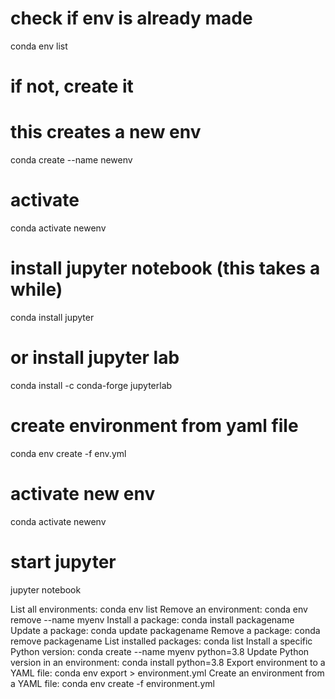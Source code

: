 # check if env is already made
conda env list

# if not, create it
# this creates a new env
conda create --name newenv

# activate 
conda activate newenv

# install jupyter notebook (this takes a while)
conda install jupyter
# or install jupyter lab
conda install -c conda-forge jupyterlab

# create environment from yaml file
conda env create -f env.yml

# activate new env
conda activate newenv

# start jupyter
jupyter notebook


List all environments: conda env list
Remove an environment: conda env remove --name myenv
Install a package: conda install packagename
Update a package: conda update packagename
Remove a package: conda remove packagename
List installed packages: conda list
Install a specific Python version: conda create --name myenv python=3.8
Update Python version in an environment: conda install python=3.8
Export environment to a YAML file: conda env export > environment.yml
Create an environment from a YAML file: conda env create -f environment.yml
